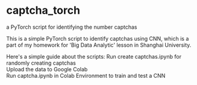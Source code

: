 # captcha_torch
a PyTorch script for identifying the number captchas

This is a simple PyTorch script to identify captchas using CNN, which is a part of my homework for 'Big Data Analytic' lesson in Shanghai University.

Here's a simple guide about the scripts:
Run create captchas.ipynb for randomly creating captchas</br>
Upload the data to Google Colab</br>
Run captcha.ipynb in Colab Environment to train and test a CNN</br>